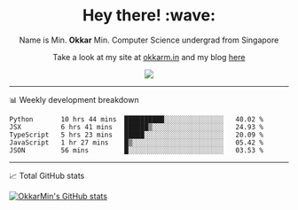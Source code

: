 <h1 align="center"> Hey there! :wave:</h1>

<p align="center">Name is Min. <strong>Okkar</strong> Min. Computer Science undergrad from Singapore</p>

<p align="center">Take a look at my site at <a href="https://okkarm.in" target="_blank">okkarm.in</a> and my blog <a href="https://okkarm.in/blog" target="_blank">here</a></p>

<p align="center">
  <a href="https://okkarm.in/linkedin" target='_blank'>
    <img src="https://img.shields.io/badge/linkedin-%230077B5.svg?&style=for-the-badge&logo=linkedin&logoColor=white" />
  </a>
 </p>

---

📊 Weekly development breakdown

<!--START_SECTION:waka-->
```text
Python       10 hrs 44 mins  ██████████░░░░░░░░░░░░░░░   40.02 % 
JSX          6 hrs 41 mins   ██████▒░░░░░░░░░░░░░░░░░░   24.93 % 
TypeScript   5 hrs 23 mins   █████░░░░░░░░░░░░░░░░░░░░   20.09 % 
JavaScript   1 hr 27 mins    █▒░░░░░░░░░░░░░░░░░░░░░░░   05.42 % 
JSON         56 mins         █░░░░░░░░░░░░░░░░░░░░░░░░   03.53 % 
```
<!--END_SECTION:waka-->

---

📈 Total GitHub stats

<p>
  <a href="https://github.com/OkkarMin"><img src="https://github-readme-stats.vercel.app/api?username=OkkarMin&hide_border=true&show_icons=true&theme=graywhite" alt="OkkarMin's GitHub stats"></a>
</p>
